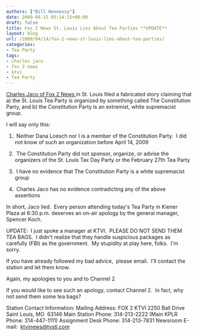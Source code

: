 ```yaml
---
authors: ["Bill Hennessy"]
date: 2009-04-15 05:14:15+00:00
draft: false
title: Fox 2 News St. Louis Lies About Tea Parties **UPDATE**
layout: blog
url: /2009/04/14/fox-2-news-st-louis-lies-about-tea-parties/
categories:
- Tea Party
tags:
- charles jaco
- fox 2 news
- ktvi
- Tea Party
---
```


[Charles Jaco of Fox 2 News ](https://gatewaypundit.blogspot.com/2009/04/breaking-st-louis-news-accuses-tea.html)in St. Louis filed a fabricated story claiming that a) the St. Louis Tea Party is organized by something called The Constitution Party, and b) the Constitution Party is an extremist, white supremacist group.

I will say only this:

1.  Neither Dana Loesch nor I is a member of the Constitution Party.  I did not know of such an organization before April 14, 2009

2.  The Constitution Party did not sponsor, organize, or advise the organizers of the St. Louis Tax Day Party or the February 27th Tea Party

3.  I have no evidence that The Constitution Party is a white supremacist group

4.  Charles Jaco has no evidence contradicting any of the above assertions

In short, Jaco lied.  Every person attending today's Tea Party in Kiener Plaza at 6:30 p.m. deserves an on-air apology by the general manager, Spencer Koch.   

UPDATE:  I just spoke a manager at KTVI.  PLEASE DO NOT SEND THEM TEA BAGS.  I didn't realize that they handle suspicious packages as carefully (FBI) as the government.  My stupidity at play here, folks.  I'm sorry.  

If you have already followed my bad advice,  please email.  I'll contact the station and let them know.  

Again, my apologies to you and to Channel 2

If you would like to see such an apology, contact Channel 2.  In fact, why not send them some tea bags?

Station Contact Information:
Mailing Address:
FOX 2 KTVI
2250 Ball Drive 
Saint Louis, MO  63146
Main Station Phone: 314-213-2222
(Main KPLR Phone: 314-447-1111)
Assignment Desk Phone: 314-213-7831
Newsroom E-mail:  ktvinews@tvstl.com
